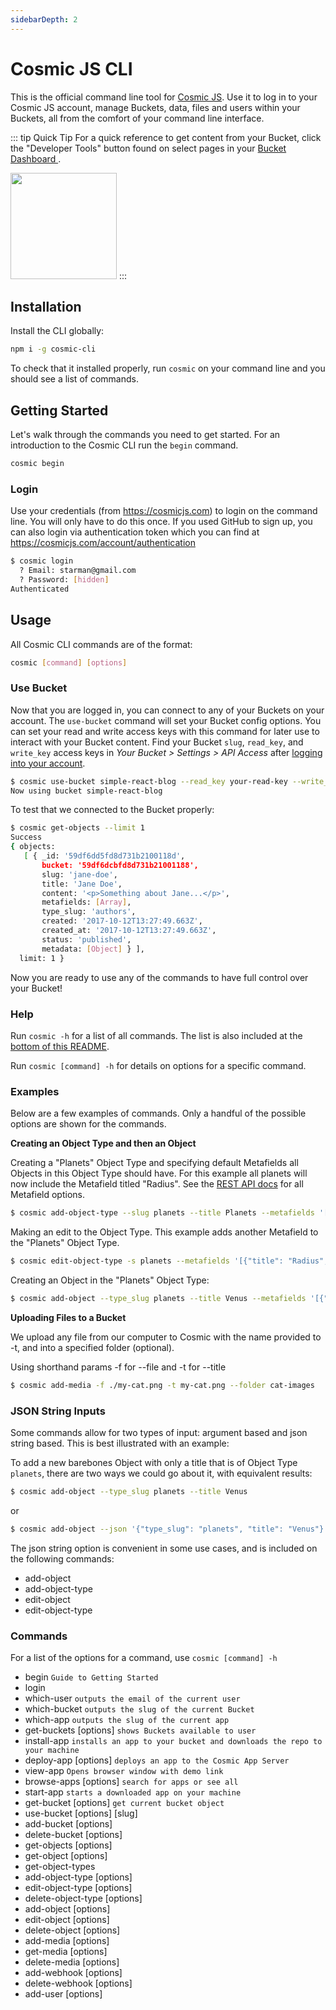 ```yaml
---
sidebarDepth: 2
---
```


# Cosmic JS CLI

This is the official command line tool for [Cosmic JS](https://cosmicjs.com).  Use it to log in to your Cosmic JS account, manage Buckets, data, files and users within your Buckets, all from the comfort of your command line interface.

::: tip Quick Tip
For a quick reference to get content from your Bucket, click the "Developer Tools" button found on select pages in your [Bucket Dashboard ](https://app.cosmicjs.com/login).

<a href="https://app.cosmicjs.com/login" target="_blank"><img src="https://cdn.cosmicjs.com/6647c4e0-3c93-11ea-93e2-f96724e61d4d-dev-tools-btn.png" width="170"/></a>
:::

## Installation

Install the CLI globally:

```bash
npm i -g cosmic-cli
```

To check that it installed properly, run `cosmic` on your command line and you should see a list of commands.

## Getting Started

Let's walk through the commands you need to get started.  For an introduction to the Cosmic CLI run the `begin` command.
```bash
cosmic begin
```


### Login

Use your credentials (from https://cosmicjs.com) to login on the command line. You will only have to do this once. If you used GitHub to sign up, you can also login via authentication token which you can find at https://cosmicjs.com/account/authentication

```bash
$ cosmic login
  ? Email: starman@gmail.com
  ? Password: [hidden]
Authenticated
```

## Usage

All Cosmic CLI commands are of the format:

```bash
cosmic [command] [options]
```


### Use Bucket

Now that you are logged in, you can connect to any of your Buckets on your account. The `use-bucket` command will set your Bucket config options. You can set your read and write access keys with this command for later use to interact with your Bucket content. Find your Bucket `slug`, `read_key`, and `write_key` access keys in <i>Your Bucket > Settings > API Access</i> after [logging into your account](https://app.cosmicjs.com/login). 

```bash
$ cosmic use-bucket simple-react-blog --read_key your-read-key --write_key your-write-key
Now using bucket simple-react-blog
```

To test that we connected to the Bucket properly:

```bash
$ cosmic get-objects --limit 1
Success
{ objects:
   [ { _id: '59df6dd5fd8d731b2100118d',
       bucket: '59df6dcbfd8d731b21001188',
       slug: 'jane-doe',
       title: 'Jane Doe',
       content: '<p>Something about Jane...</p>',
       metafields: [Array],
       type_slug: 'authors',
       created: '2017-10-12T13:27:49.663Z',
       created_at: '2017-10-12T13:27:49.663Z',
       status: 'published',
       metadata: [Object] } ],
  limit: 1 }
```

Now you are ready to use any of the commands to have full control over your Bucket!


### Help

Run `cosmic -h` for a list of all commands. The list is also included at the [bottom of this README](https://github.com/cosmicjs/cosmic-cli#commands).

Run `cosmic [command] -h` for details on options for a specific command.

### Examples

Below are a few examples of commands. Only a handful of the possible options are shown for the commands.

**Creating an Object Type and then an Object**

Creating a "Planets" Object Type and specifying default Metafields all Objects in this Object Type should have.  For this example all planets will now include the Metafield titled "Radius".  See the [REST API docs](/rest-api/metafields.html) for all Metafield options.
```bash
$ cosmic add-object-type --slug planets --title Planets --metafields '[{"title": "Radius","type":"text", "key": "radius"}]'
```

Making an edit to the Object Type.  This example adds another Metafield to the "Planets" Object Type.
```bash
$ cosmic edit-object-type -s planets --metafields '[{"title": "Radius","type":"text", "key": "radius"},{"title": "Distance from Sun","type":"text", "key": "distance_from_sun"}]'
```

Creating an Object in the "Planets" Object Type:
```bash
$ cosmic add-object --type_slug planets --title Venus --metafields '[{"title": "Radius","type":"text", "key": "radius", "value": "3,760 miles"},{"title": "Distance from Sun","type":"text", "key": "distance_from_sun", "value": "67.24 million miles"}]'
```

**Uploading Files to a Bucket**

We upload any file from our computer to Cosmic with the name provided to -t, and into a specified folder (optional).

Using shorthand params -f for --file and -t for --title
```bash
$ cosmic add-media -f ./my-cat.png -t my-cat.png --folder cat-images
```

### JSON String Inputs

Some commands allow for two types of input: argument based and json string based. This is best illustrated with an example:

To add a new barebones Object with only a title that is of Object Type `planets`, there are two ways we could go about it, with equivalent results:

```bash
$ cosmic add-object --type_slug planets --title Venus
```

or

```bash
$ cosmic add-object --json '{"type_slug": "planets", "title": "Venus"}'
```

The json string option is convenient in some use cases, and is included on the following commands:

*   add-object
*   add-object-type
*   edit-object
*   edit-object-type


### Commands

For a list of the options for a command, use `cosmic [command] -h`

*   begin                          `Guide to Getting Started`
*   login                        
*   which-user                     `outputs the email of the current user`
*   which-bucket                   `outputs the slug of the current Bucket`
*   which-app                      `outputs the slug of the current app`
*   get-buckets [options]          `shows Buckets available to user`
*   install-app                    `installs an app to your bucket and downloads the repo to your machine`
*   deploy-app [options]           `deploys an app to the Cosmic App Server`
*   view-app                       `Opens browser window with demo link`
*   browse-apps [options]          `search for apps or see all`
*   start-app                      `starts a downloaded app on your machine`
*   get-bucket [options]           `get current bucket object`
*   use-bucket [options] [slug]  
*   add-bucket [options]         
*   delete-bucket [options]      
*   get-objects [options]        
*   get-object [options]         
*   get-object-types             
*   add-object-type [options]    
*   edit-object-type [options]   
*   delete-object-type [options]
*   add-object [options]         
*   edit-object [options]        
*   delete-object [options]      
*   add-media [options]          
*   get-media [options]          
*   delete-media [options]       
*   add-webhook [options]        
*   delete-webhook [options]     
*   add-user [options]           